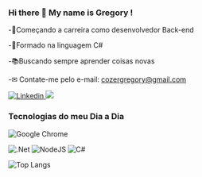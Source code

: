 ### Hi there 👋 My name is Gregory !
-🚀Começando a carreira como desenvolvedor Back-end

-📝Formado na linguagem C#

-📚Buscando sempre aprender coisas novas

-✉ Contate-me pelo e-mail: cozergregory@gmail.com

<div></div>
<a href="https://www.linkedin.com/in/gregory-cozer-11b270186/">

<img alt="Linkedin" src="https://img.shields.io/badge/linkedin-0077B5?logo=linkedin&logoColor=white&style=for-the-badge"/>
 <a href="https://www.instagram.com/greg_cozer/" target="_blank"><img src="https://img.shields.io/badge/-Instagram-%23E4405F?style=for-the-badge&logo=instagram&logoColor=white" target="_blank"></a>
</div>


### Tecnologias do meu Dia a Dia 
![Google Chrome](https://img.shields.io/badge/Google%20Chrome-4285F4?style=for-the-badge&logo=GoogleChrome&logoColor=white)

![.Net](https://img.shields.io/badge/.NET-5C2D91?style=for-the-badge&logo=.net&logoColor=white)
![NodeJS](https://img.shields.io/badge/node.js-6DA55F?style=for-the-badge&logo=node.js&logoColor=white)
![C#](https://img.shields.io/badge/c%23-%23239120.svg?style=for-the-badge&logo=c-sharp&logoColor=white)

![Top Langs](https://github-readme-stats.vercel.app/api/top-langs/?username=gregcozer&layout=compact&theme=tokyonight&count)
